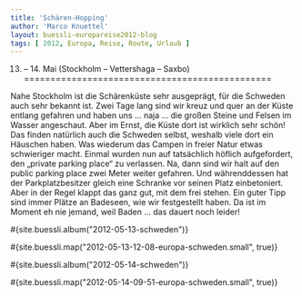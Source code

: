 ```yaml
---
title: 'Schären-Hopping'
author: 'Marco Knuettel'
layout: buessli-europareise2012-blog
tags: [ 2012, Europa, Reise, Route, Urlaub ]
---
```

13. – 14. Mai (Stockholm – Vettershaga – Saxbo)
===============================================

Nahe Stockholm ist die Schärenküste sehr ausgeprägt, für die Schweden auch sehr bekannt ist. Zwei Tage 
lang sind wir kreuz und quer an der Küste entlang gefahren und haben uns ... naja ... die großen Steine 
und Felsen im Wasser angeschaut. Aber im Ernst, die Küste dort ist wirklich sehr schön! Das finden 
natürlich auch die Schweden selbst, weshalb viele dort ein Häuschen haben. Was wiederum das Campen 
in freier Natur etwas schwieriger macht. Einmal wurden nun auf tatsächlich höflich aufgefordert, 
den „private parking place“ zu verlassen. Na, dann sind wir halt auf den public parking place zwei 
Meter weiter gefahren. Und währenddessen hat der Parkplatzbesitzer gleich eine Schranke vor seinen 
Platz einbetoniert. Aber in der Regel klappt das ganz gut, mit dem frei stehen. Ein guter Tipp sind 
immer Plätze an Badeseen, wie wir festgestellt haben. Da ist im Moment eh nie jemand, weil Baden ... 
das dauert noch leider!

#{site.buessli.album("2012-05-13-schweden")}

#{site.buessli.map("2012-05-13-12-08-europa-schweden.small", true)}

#{site.buessli.album("2012-05-14-schweden")}

#{site.buessli.map("2012-05-14-09-51-europa-schweden.small", true)}

